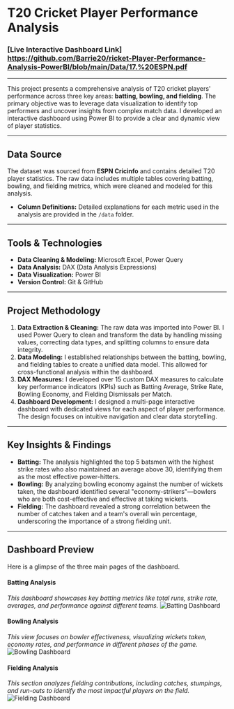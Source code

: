 # T20 Cricket Player Performance Analysis

### [Live Interactive Dashboard Link] https://github.com/Barrie20/ricket-Player-Performance-Analysis-PowerBI/blob/main/Data/17.%20ESPN.pdf

---


This project presents a comprehensive analysis of T20 cricket players' performance across three key areas: **batting, bowling, and fielding**. The primary objective was to leverage data visualization to identify top performers and uncover insights from complex match data. I developed an interactive dashboard using Power BI to provide a clear and dynamic view of player statistics.

---

## Data Source

The dataset was sourced from **ESPN Cricinfo** and contains detailed T20 player statistics. The raw data includes multiple tables covering batting, bowling, and fielding metrics, which were cleaned and modeled for this analysis.

* **Column Definitions:** Detailed explanations for each metric used in the analysis are provided in the `/data` folder.

---

## Tools & Technologies

* **Data Cleaning & Modeling:** Microsoft Excel, Power Query
* **Data Analysis:** DAX (Data Analysis Expressions)
* **Data Visualization:** Power BI
* **Version Control:** Git & GitHub

---

## Project Methodology

1.  **Data Extraction & Cleaning:** The raw data was imported into Power BI. I used Power Query to clean and transform the data by handling missing values, correcting data types, and splitting columns to ensure data integrity.
2.  **Data Modeling:** I established relationships between the batting, bowling, and fielding tables to create a unified data model. This allowed for cross-functional analysis within the dashboard.
3.  **DAX Measures:** I developed over 15 custom DAX measures to calculate key performance indicators (KPIs) such as Batting Average, Strike Rate, Bowling Economy, and Fielding Dismissals per Match.
4.  **Dashboard Development:** I designed a multi-page interactive dashboard with dedicated views for each aspect of player performance. The design focuses on intuitive navigation and clear data storytelling.

---

## Key Insights & Findings

* **Batting:** The analysis highlighted the top 5 batsmen with the highest strike rates who also maintained an average above 30, identifying them as the most effective power-hitters.
* **Bowling:** By analyzing bowling economy against the number of wickets taken, the dashboard identified several "economy-strikers"—bowlers who are both cost-effective and effective at taking wickets.
* **Fielding:** The dashboard revealed a strong correlation between the number of catches taken and a team's overall win percentage, underscoring the importance of a strong fielding unit.

---

## Dashboard Preview

Here is a glimpse of the three main pages of the dashboard.

#### Batting Analysis
*This dashboard showcases key batting metrics like total runs, strike rate, averages, and performance against different teams.*
![Batting Dashboard](10.%20Batting.png)

#### Bowling Analysis
*This view focuses on bowler effectiveness, visualizing wickets taken, economy rates, and performance in different phases of the game.*
![Bowling Dashboard](10.%20Bowling.png)

#### Fielding Analysis
*This section analyzes fielding contributions, including catches, stumpings, and run-outs to identify the most impactful players on the field.*
![Fielding Dashboard](10.%20Fielding.png)

